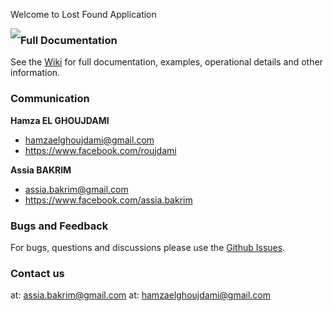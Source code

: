 Welcome to Lost Found Application 

<img style="float: left;" src="https://raw.githubusercontent.com/m2ssio/lost/master/img/lostfound-icon.png">


### Full Documentation
See the [Wiki](https://github.com/m2ssio/LostThings/wiki) for full documentation, examples, operational details and other information.

### Communication
**Hamza EL GHOUJDAMI**

- <hamzaelghoujdami@gmail.com>
- <https://www.facebook.com/roujdami>

**Assia BAKRIM**

- <assia.bakrim@gmail.com>
- <https://www.facebook.com/assia.bakrim>

### Bugs and Feedback
For bugs, questions and discussions please use the [Github Issues](https://github.com/m2ssio/lost/issues).

### Contact us
at: <assia.bakrim@gmail.com> 
at: <hamzaelghoujdami@gmail.com>

